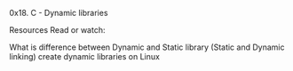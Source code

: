 0x18. C - Dynamic libraries

Resources
Read or watch:

What is difference between Dynamic and Static library (Static and Dynamic linking)
create dynamic libraries on Linux

